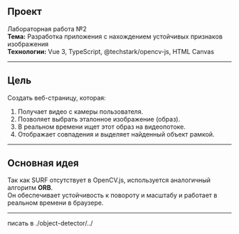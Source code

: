 ## Проект
Лабораторная работа №2  
**Тема:** Разработка приложения с нахождением устойчивых признаков изображения  
**Технологии:** Vue 3, TypeScript, @techstark/opencv-js, HTML Canvas

---

## Цель
Создать веб-страницу, которая:
1. Получает видео с камеры пользователя.
2. Позволяет выбрать эталонное изображение (образ).
3. В реальном времени ищет этот образ на видеопотоке.
4. Отображает совпадения и выделяет найденный объект рамкой.

---

## Основная идея
Так как SURF отсутствует в OpenCV.js, используется аналогичный алгоритм **ORB**.  
Он обеспечивает устойчивость к повороту и масштабу и работает в реальном времени в браузере.

---

писать в ./object-detector/../